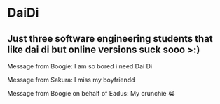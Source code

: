 # DaiDi
Just three software engineering students that like dai di but online versions suck sooo >:)
-----

Message from Boogie: I am so bored i need Dai Di

Message from Sakura: I miss my boyfriendd

Message from Boogie on behalf of Eadus: My crunchie 😭
